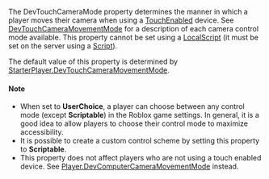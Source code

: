 The DevTouchCameraMode property determines the manner in which a player
moves their camera when using a
[TouchEnabled](https://create.roblox.com/docs/reference/engine/classes/UserInputService#TouchEnabled) device. See
[DevTouchCameraMovementMode](https://developer.roblox.com/en-us/api-reference/enum/DevTouchCameraMovementMode) for a description of each camera control
mode available. This property cannot be set using a [LocalScript](https://create.roblox.com/docs/reference/engine/classes/LocalScript) (it must
be set on the server using a [Script](https://create.roblox.com/docs/reference/engine/classes/Script)).

The default value of this property is determined by
[StarterPlayer.DevTouchCameraMovementMode](https://create.roblox.com/docs/reference/engine/classes/StarterPlayer#DevTouchCameraMovementMode).

#### Note

- When set to **UserChoice**, a player can choose between any control mode
  (except **Scriptable**) in the Roblox game settings. In general, it is a
  good idea to allow players to choose their control mode to maximize
  accessibility.
- It is possible to create a custom control scheme by setting this
  property to **Scriptable**.
- This property does not affect players who are not using a touch enabled
  device. See [Player.DevComputerCameraMovementMode](https://create.roblox.com/docs/reference/engine/classes/Player#DevComputerCameraMovementMode) instead.